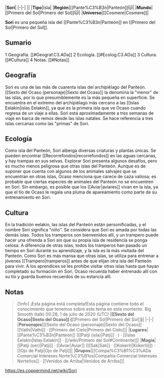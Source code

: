 

|**Sori**|
|-|-|
||
|**Tipo**|Isla|
|**Región**|[[Pante%C3%B3n\|Panteón]]🐱︎|
|**Mundo**|[[Primero del Sol\|Primero del Sol]]🐱︎|
|**Universo**|[[Cosmere\|Cosmere]]|

**Sori** es una pequeña isla del [[Pante%C3%B3n\|Panteón]] en [[Primero del Sol\|Primero del Sol]].

## Sumario

1 Geografía. [[#Geograf.C3.ADa]] 
2 Ecología. [[#Ecolog.C3.ADa]] 
3 Cultura. [[#Cultura]] 
4 Notas. [[#Notas]] 


## Geografía
Sori es una de las más de cuarenta islas del archipiélago del Panteón. [[Sexto del Ocaso (personaje)\|Sexto del Ocaso]] la denomina la "menor" de las islas, por lo que presumiblemente es la más pequeña en superficie. Se encuentra en el extremo del archipiélago más cercano a las [[Islas Eelakin\|islas Eelakin]], ya que es la primera isla que ve Ocaso cuando regresa de un viaje a ellas. Sori está aproximadamente a tres semanas de viaje en barca de remos desde las islas natales. Se hace referencia a tres islas cercanas como las "primas" de Sori.

## Ecología
Como isla del Panteón, Sori alberga diversas criaturas y plantas únicas. Se pueden encontrar [[Recorrefondos\|recorrefondos]] en las aguas cercanas, y hay trampas en sus selvas. Explorar Sori presenta algunos desafíos, pero es mucho menos peligrosa que otras islas del Panteón. Aunque es de suponer que cuenta con algunos de los animales salvajes que se encuentran en otras islas, Ocaso menciona que carece de caza valiosa; es probable que ciertas especies de animales del Panteón no se encuentren en Sori. Sin embargo, es posible que los [[Aviar\|aviares]] vivan en la isla, ya que el tío de Ocaso le regala una pluma de apareamiento como parte de su entrenamiento en Sori.

## Cultura
En la tradición eelakin, las islas del Panteón están personificadas, y el nombre Sori significa "niño". Se considera que Sori es amada por todas las demás islas. Todos los tramperos son bienvenidos allí, y un trampero puede hacer una ofrenda a Sori sin que su propia isla de residencia se ponga celosa. A diferencia de otras islas, todos los tramperos han pasado un tiempo en Sori durante su aprendizaje, y la isla es la más visitada del Panteón.
Como Sori es más mansa que otras islas, se utiliza para entrenar a jóvenes [[Trampero\|tramperos]] antes de que elijan otra isla del Panteón para vivir. A los aprendices se les prohíbe visitar otras islas hasta que hayan completado su formación en Sori. Ocaso recuerda haber entrenado allí con su tío y guarda buenos recuerdos de su estancia allí.

## Notas

> [!info] ¡Esta página está completa!Esta página contiene todo el conocimiento que tenemos sobre este tema en este momento.
Big Smooth (talk) 00:28, 1 de julio de 2020 (UTC)
|**[[Sexto del Ocaso\|Sexto del Ocaso]] (**[[Primero del Sol\|Primero del Sol]]**)**|
|-|-|
|**Personajes**|[[Sexto del Ocaso (personaje)\|Sexto del Ocaso]] · [[Vathi\|Vathi]] · [[Primero del Cielo\|Primero del Cielo]]|
|**Lugares**|[[Pante%C3%B3n\|Panteón]] ([[Patji (isla)\|Patji]] · ) · [[Islas Eelakin\|Islas Eelakin]] · [[/wiki/Primero del Sol#Continente]]|
|**Magia**|[[Patji (ser)\|Patji]] · [[Aviar\|Aviar]] ([[Sak\|Sak]] · [[Kokerlii\|Kokerlii]]) · [[Ojo de Patji\|Ojo de Patji]]|
|**Grupos**|[[Compa%C3%B1%C3%ADa Comercial Intereses Norte%C3%B1os\|Compañía Comercial Intereses Norteños]] · [[Venidos de Arriba\|Venidos de Arriba]]|



https://es.coppermind.net/wiki/Sori